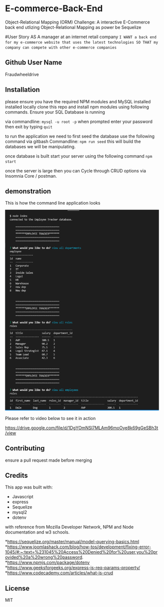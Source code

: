 # E-commerce-Back-End
Object-Relational Mapping (ORM) Challenge: A interactive E-Commerce back end utlizing Object-Relational Mapping as power be Sequelize


#User Story
AS A manager at an internet retail company
`I WANT a back end for my e-commerce website that uses the latest technologies
SO THAT my company can compete with other e-commerce companies`

## Github User Name
Fraudwheeldrive

## Installation
please ensure you have the required NPM modules and MySQL installed installed locally 
clone this repo and install npm modules using following commands. 
Ensure your SQL Database is running 

via commandline:
`mysql -u root -p` 
when prompted enter your password 
then exit by typing 
`quit`

to run the application we need to first seed the database use the following command via gitbash Commandline:
`npm run seed`
this will build the databases we will be manipulating. 

once database is built start your server using the following command 
`npm start`  

once the server is large then you can Cycle through CRUD options via Insomnia Core / postman. 


## demonstration

This is how the command line application looks

![alt text](https://github.com/fraudwheeldrive/Employee-Tracker/blob/main/assets/images/Employee%20Tracker%20screen.PNG)

Please refer to video below to see it in action

https://drive.google.com/file/d/1DgYOmNSl7MLAm96moOye8k69gGeSBh3t/view


## Contributing
 ensure a pull request made before merging 


## Credits
This app was built with:
* Javascript 
* express 
* Sequelize
* mysql2 
* dotenv


with reference from Mozilla Developer Network, NPM and Node documentation and w3 schools.

*https://sequelize.org/master/manual/model-querying-basics.html
*https://www.joomlashack.com/blog/how-tos/development/fixing-error-1045/#:~:text=%231045%20Access%20Denied%20for%20user,you%20provided%20a%20wrong%20password.
*https://www.npmjs.com/package/dotenv
*https://www.geeksforgeeks.org/express-js-req-params-property/
*https://www.codecademy.com/articles/what-is-crud



## License
MIT



